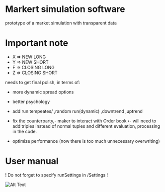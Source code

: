 # Markert simulation software

prototype of a market simulation with transparent data

# Important note

- X => NEW LONG
- Y => NEW SHORT
- F => CLOSING LONG
- Z => CLOSING SHORT

needs to get final polish, in terms of:

- more dynamic spread options
- better psychology
- add run tempeates/ 
,random run(dynamic)
,downtrend
,uptrend 
- fix the counterparty,- maker to interact with Order book
‹- will need to add triples instead of normal tuples and different evaluation, processing in the code.

- optimize performance (now there is too much unnecessary overwriting)

# User manual
! Do not forget to specify runSettings in /Settings !

![Alt Text](https://www.thisiscolossal.com/wp-content/uploads/2014/03/120430.gif)

